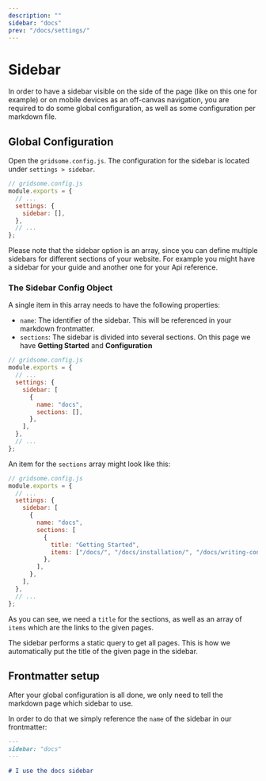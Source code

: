 ```yaml
---
description: ""
sidebar: "docs"
prev: "/docs/settings/"
---
```


# Sidebar

In order to have a sidebar visible on the side of the page (like on this one for example) or on mobile devices as an off-canvas navigation, you are required to do some global configuration, as well as some configuration per markdown file.

## Global Configuration

Open the `gridsome.config.js`. The configuration for the sidebar is located under `settings > sidebar`.

```js
// gridsome.config.js
module.exports = {
  // ...
  settings: {
    sidebar: [],
  },
  // ...
};
```

Please note that the sidebar option is an array, since you can define multiple sidebars for different sections of your website. For example you might have a sidebar for your guide and another one for your Api reference.

### The Sidebar Config Object

A single item in this array needs to have the following properties:

- `name`: The identifier of the sidebar. This will be referenced in your markdown frontmatter.
- `sections`: The sidebar is divided into several sections. On this page we have **Getting Started** and **Configuration**

```js
// gridsome.config.js
module.exports = {
  // ...
  settings: {
    sidebar: [
      {
        name: "docs",
        sections: [],
      },
    ],
  },
  // ...
};
```

An item for the `sections` array might look like this:

```js
// gridsome.config.js
module.exports = {
  // ...
  settings: {
    sidebar: [
      {
        name: "docs",
        sections: [
          {
            title: "Getting Started",
            items: ["/docs/", "/docs/installation/", "/docs/writing-content/"],
          },
        ],
      },
    ],
  },
  // ...
};
```

As you can see, we need a `title` for the sections, as well as an array of `items` which are the links to the given pages.

The sidebar performs a static query to get all pages. This is how we automatically put the title of the given page in the sidebar.

## Frontmatter setup

After your global configuration is all done, we only need to tell the markdown page which sidebar to use.

In order to do that we simply reference the `name` of the sidebar in our frontmatter:

```md
---
sidebar: "docs"
---

# I use the docs sidebar
```
